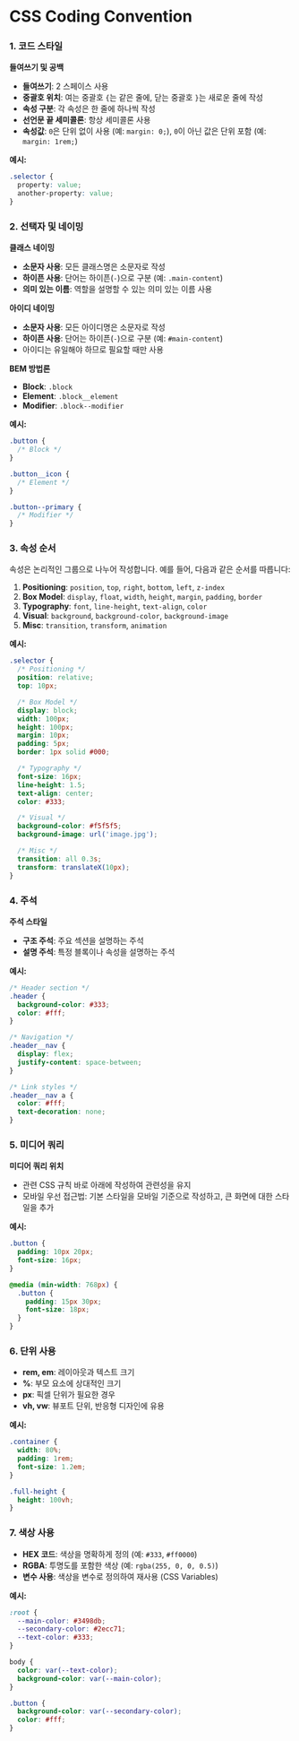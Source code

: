 # CSS Coding Convention

### 1. 코드 스타일

**들여쓰기 및 공백**
- **들여쓰기**: 2 스페이스 사용
- **중괄호 위치**: 여는 중괄호 `{`는 같은 줄에, 닫는 중괄호 `}`는 새로운 줄에 작성
- **속성 구분**: 각 속성은 한 줄에 하나씩 작성
- **선언문 끝 세미콜론**: 항상 세미콜론 사용
- **속성값**: `0`은 단위 없이 사용 (예: `margin: 0;`), `0`이 아닌 값은 단위 포함 (예: `margin: 1rem;`)

**예시:**
```css
.selector {
  property: value;
  another-property: value;
}
```

### 2. 선택자 및 네이밍

**클래스 네이밍**
- **소문자 사용**: 모든 클래스명은 소문자로 작성
- **하이픈 사용**: 단어는 하이픈(`-`)으로 구분 (예: `.main-content`)
- **의미 있는 이름**: 역할을 설명할 수 있는 의미 있는 이름 사용

**아이디 네이밍**
- **소문자 사용**: 모든 아이디명은 소문자로 작성
- **하이픈 사용**: 단어는 하이픈(`-`)으로 구분 (예: `#main-content`)
- 아이디는 유일해야 하므로 필요할 때만 사용

**BEM 방법론**
- **Block**: `.block`
- **Element**: `.block__element`
- **Modifier**: `.block--modifier`

**예시:**
```css
.button {
  /* Block */
}

.button__icon {
  /* Element */
}

.button--primary {
  /* Modifier */
}
```

### 3. 속성 순서

속성은 논리적인 그룹으로 나누어 작성합니다. 예를 들어, 다음과 같은 순서를 따릅니다:

1. **Positioning**: `position`, `top`, `right`, `bottom`, `left`, `z-index`
2. **Box Model**: `display`, `float`, `width`, `height`, `margin`, `padding`, `border`
3. **Typography**: `font`, `line-height`, `text-align`, `color`
4. **Visual**: `background`, `background-color`, `background-image`
5. **Misc**: `transition`, `transform`, `animation`

**예시:**
```css
.selector {
  /* Positioning */
  position: relative;
  top: 10px;

  /* Box Model */
  display: block;
  width: 100px;
  height: 100px;
  margin: 10px;
  padding: 5px;
  border: 1px solid #000;

  /* Typography */
  font-size: 16px;
  line-height: 1.5;
  text-align: center;
  color: #333;

  /* Visual */
  background-color: #f5f5f5;
  background-image: url('image.jpg');

  /* Misc */
  transition: all 0.3s;
  transform: translateX(10px);
}
```

### 4. 주석

**주석 스타일**
- **구조 주석**: 주요 섹션을 설명하는 주석
- **설명 주석**: 특정 블록이나 속성을 설명하는 주석

**예시:**
```css
/* Header section */
.header {
  background-color: #333;
  color: #fff;
}

/* Navigation */
.header__nav {
  display: flex;
  justify-content: space-between;
}

/* Link styles */
.header__nav a {
  color: #fff;
  text-decoration: none;
}
```

### 5. 미디어 쿼리

**미디어 쿼리 위치**
- 관련 CSS 규칙 바로 아래에 작성하여 관련성을 유지
- 모바일 우선 접근법: 기본 스타일을 모바일 기준으로 작성하고, 큰 화면에 대한 스타일을 추가

**예시:**
```css
.button {
  padding: 10px 20px;
  font-size: 16px;
}

@media (min-width: 768px) {
  .button {
    padding: 15px 30px;
    font-size: 18px;
  }
}
```

### 6. 단위 사용

- **rem, em**: 레이아웃과 텍스트 크기
- **%**: 부모 요소에 상대적인 크기
- **px**: 픽셀 단위가 필요한 경우
- **vh, vw**: 뷰포트 단위, 반응형 디자인에 유용

**예시:**
```css
.container {
  width: 80%;
  padding: 1rem;
  font-size: 1.2em;
}

.full-height {
  height: 100vh;
}
```

### 7. 색상 사용

- **HEX 코드**: 색상을 명확하게 정의 (예: `#333`, `#ff0000`)
- **RGBA**: 투명도를 포함한 색상 (예: `rgba(255, 0, 0, 0.5)`)
- **변수 사용**: 색상을 변수로 정의하여 재사용 (CSS Variables)

**예시:**
```css
:root {
  --main-color: #3498db;
  --secondary-color: #2ecc71;
  --text-color: #333;
}

body {
  color: var(--text-color);
  background-color: var(--main-color);
}

.button {
  background-color: var(--secondary-color);
  color: #fff;
}
```
